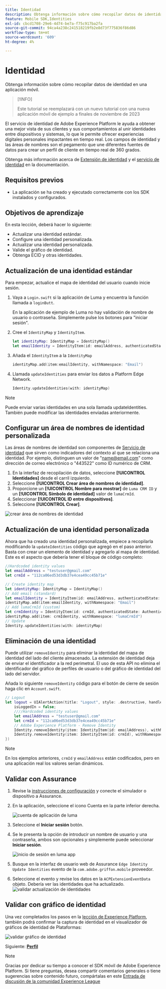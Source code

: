```yaml
---
title: Identidad
description: Obtenga información sobre cómo recopilar datos de identidad en una aplicación móvil.
feature: Mobile SDK,Identities
exl-id: cbcd1708-29e6-4d74-be7a-f75c917ba2fa
source-git-commit: 94ca4a238c241518219fb2e8d73f775836f86d86
workflow-type: tm+mt
source-wordcount: '609'
ht-degree: 4%

---
```


# Identidad

Obtenga información sobre cómo recopilar datos de identidad en una aplicación móvil.

>[!INFO]
>
> Este tutorial se reemplazará con un nuevo tutorial con una nueva aplicación móvil de ejemplo a finales de noviembre de 2023

El servicio de identidad de Adobe Experience Platform le ayuda a obtener una mejor vista de sus clientes y sus comportamientos al unir identidades entre dispositivos y sistemas, lo que le permite ofrecer experiencias digitales personales impactantes en tiempo real. Los campos de identidad y las áreas de nombres son el pegamento que une diferentes fuentes de datos para crear un perfil de cliente en tiempo real de 360 grados.

Obtenga más información acerca de [Extensión de identidad](https://developer.adobe.com/client-sdks/documentation/identity-for-edge-network/) y el [servicio de identidad](https://experienceleague.adobe.com/docs/experience-platform/identity/home.html?lang=es) en la documentación.

## Requisitos previos

* La aplicación se ha creado y ejecutado correctamente con los SDK instalados y configurados.

## Objetivos de aprendizaje

En esta lección, deberá hacer lo siguiente:

* Actualizar una identidad estándar.
* Configure una identidad personalizada.
* Actualizar una identidad personalizada.
* Valide el gráfico de identidad.
* Obtenga ECID y otras identidades.

## Actualización de una identidad estándar

Para empezar, actualice el mapa de identidad del usuario cuando inicie sesión.

1. Vaya a `Login.swift` si la aplicación de Luma y encuentra la función llamada a `loginButt`.

   En la aplicación de ejemplo de Luma no hay validación de nombre de usuario o contraseña. Simplemente pulse los botones para &quot;iniciar sesión&quot;.

1. Cree el `IdentityMap` y `IdentityItem`.

   ```swift
   let identityMap: IdentityMap = IdentityMap()
   let emailIdentity = IdentityItem(id: emailAddress, authenticatedState: AuthenticatedState.authenticated)
   ```

1. Añada el `IdentityItem` a la `IdentityMap`

   ```swift
   identityMap.add(item:emailIdentity, withNamespace: "Email")
   ```

1. Llamada `updateIdentities` para enviar los datos a Platform Edge Network.

   ```swift
   Identity.updateIdentities(with: identityMap)
   ```

>[!NOTE]
>
>Puede enviar varias identidades en una sola llamada updateIdentities. También puede modificar las identidades enviadas anteriormente.


## Configurar un área de nombres de identidad personalizada

Las áreas de nombres de identidad son componentes de [Servicio de identidad](https://experienceleague.adobe.com/docs/experience-platform/identity/home.html?lang=es) que sirven como indicadores del contexto al que se relaciona una identidad. Por ejemplo, distinguen un valor de &quot;name@email.com&quot; como dirección de correo electrónico o &quot;443522&quot; como ID numérico de CRM.

1. En la interfaz de recopilación de datos, seleccione **[!UICONTROL Identidades]** desde el carril izquierdo.
1. Seleccione **[!UICONTROL Crear área de nombres de identidad]**.
1. Proporcione un **[!UICONTROL Nombre para mostrar]** de `Luma CRM ID` y un **[!UICONTROL Símbolo de identidad]** valor de `lumaCrmId`.
1. Seleccionar **[!UICONTROL ID entre dispositivos]**.
1. Seleccione **[!UICONTROL Crear]**.

![crear área de nombres de identidad](assets/mobile-identity-create.png)

## Actualización de una identidad personalizada

Ahora que ha creado una identidad personalizada, empiece a recopilarla modificando la `updateIdentities` código que agregó en el paso anterior. Basta con crear un elemento de identidad y agregarlo al mapa de identidad. Este es el aspecto que debería tener el bloque de código completo:

```swift
//Hardcoded identity values
let emailAddress = "testuser@gmail.com"
let crmId = "112ca06ed53d3db37e4cea49cc45b71e"

// Create identity map
let identityMap: IdentityMap = IdentityMap()
// Add email (standard)
let emailIdentity = IdentityItem(id: emailAddress, authenticatedState: AuthenticatedState.authenticated)
identityMap.add(item:emailIdentity, withNamespace: "Email")
// Add lumaCrmId (custom)
let crmIdentity = IdentityItem(id: crmId, authenticatedState: AuthenticatedState.authenticated)
identityMap.add(item: crmIdentity, withNamespace: "lumaCrmId")
// Update
Identity.updateIdentities(with: identityMap)
```

## Eliminación de una identidad

Puede utilizar `removeIdentity` para eliminar la identidad del mapa de identidad del lado del cliente almacenado. La extensión de identidad deja de enviar el identificador a la red perimetral. El uso de esta API no elimina el identificador del gráfico de perfiles de usuario o del gráfico de identidad del lado del servidor.

Añada lo siguiente `removeIdentity` código para el botón de cierre de sesión haga clic en `Account.swift`.

```swift
// Logout
let logout = UIAlertAction(title: "Logout", style: .destructive, handler: { (action) -> Void in
    isLoggedIn = false;
    ////Hardcoded identity values
    let emailAddress = "testuser@gmail.com"
    let crmId = "112ca06ed53d3db37e4cea49cc45b71e"
    // Adobe Experience Platform - Remove Identity
    Identity.removeIdentity(item: IdentityItem(id: emailAddress), withNamespace: "Email")
    Identity.removeIdentity(item: IdentityItem(id: crmId), withNamespace: "lumaCrmId")
})
```

>[!NOTE]
>En los ejemplos anteriores, `crmId` y `emailAddress` están codificados, pero en una aplicación real los valores serían dinámicos.

## Validar con Assurance

1. Revise la [instrucciones de configuración](assurance.md) y conecte el simulador o dispositivo a Assurance.
1. En la aplicación, seleccione el icono Cuenta en la parte inferior derecha.

   ![cuenta de aplicación de luma](assets/mobile-identity-login.png)
1. Seleccione el **Iniciar sesión** botón.
1. Se le presenta la opción de introducir un nombre de usuario y una contraseña, ambos son opcionales y simplemente puede seleccionar **Iniciar sesión**.

   ![inicio de sesión en luma app](assets/mobile-identity-login-final.png)
1. Busque en la interfaz de usuario web de Assurance `Edge Identity Update Identities` evento de la `com.adobe.griffon.mobile` proveedor.
1. Seleccione el evento y revise los datos en la `ACPExtensionEventData` objeto. Debería ver las identidades que ha actualizado.
   ![validar actualización de identidades](assets/mobile-identity-validate-assurance.png)

## Validar con gráfico de identidad

Una vez completados los pasos en la [lección de Experience Platform](platform.md), también podrá confirmar la captura de identidad en el visualizador de gráficos de identidad de Plataformas:

![validar gráfico de identidad](assets/mobile-identity-validate.png)


Siguiente: **[Perfil](profile.md)**

>[!NOTE]
>
>Gracias por dedicar su tiempo a conocer el SDK móvil de Adobe Experience Platform. Si tiene preguntas, desea compartir comentarios generales o tiene sugerencias sobre contenido futuro, compártalas en este [Entrada de discusión de la comunidad Experience League](https://experienceleaguecommunities.adobe.com/t5/adobe-experience-platform-launch/tutorial-discussion-implement-adobe-experience-cloud-in-mobile/td-p/443796)
